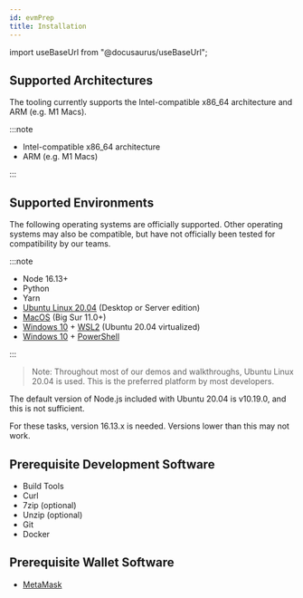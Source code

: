```yaml
---
id: evmPrep
title: Installation
---
```

import useBaseUrl from "@docusaurus/useBaseUrl";

## Supported Architectures

The tooling currently supports the Intel-compatible x86\_64 architecture and ARM (e.g. M1 Macs).

:::note

- Intel-compatible x86\_64 architecture
- ARM (e.g. M1 Macs)

:::

## Supported Environments

The following operating systems are officially supported. Other operating systems may also be compatible, but have not officially been tested for compatibility by our teams.

:::note

* Node 16.13+
* Python
* Yarn
* [Ubuntu Linux 20.04](https://ubuntu.com) (Desktop or Server edition)
* [MacOS](https://www.apple.com/macos/) (Big Sur 11.0+)
* [Windows 10](https://www.microsoft.com/en-us/windows) + [WSL2](https://docs.microsoft.com/en-us/windows/wsl/about) (Ubuntu 20.04 virtualized)
* [Windows 10](https://www.microsoft.com/en-us/windows) + [PowerShell](https://docs.microsoft.com/en-us/powershell/scripting/overview)

:::

> Note: Throughout most of our demos and walkthroughs, Ubuntu Linux 20.04 is used. This is the preferred platform by most developers.

The default version of Node.js included with Ubuntu 20.04 is v10.19.0, and this is not sufficient.

 For these tasks, version 16.13.x is needed. Versions lower than this may not work.  
## Prerequisite Development Software

* Build Tools
* Curl
* 7zip (optional)
* Unzip (optional)
* Git
* Docker

## Prerequisite Wallet Software

* [MetaMask](https://metamask.io/download.html)
